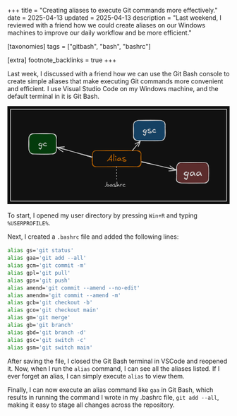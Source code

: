 +++
title = "Creating aliases to execute Git commands more effectively."
date = 2025-04-13
updated = 2025-04-13
description = "Last weekend, I reviewed with a friend how we could create aliases on our Windows machines to improve our daily workflow and be more efficient."

[taxonomies]
tags = ["gitbash", "bash", "bashrc"]

[extra]
footnote_backlinks = true
+++

Last week, I discussed with a friend how we can use the Git Bash console to create simple aliases that make executing Git commands more convenient and efficient. I use Visual Studio Code on my Windows machine, and the default terminal in it is Git Bash.

![alias_bash](./alias_bash.png)

To start, I opened my user directory by pressing `Win+R` and typing `%USERPROFILE%`.

Next, I created a `.bashrc` file and added the following lines:

```bash
alias gs='git status'
alias gaa='git add --all'
alias gcm='git commit -m'
alias gpl='git pull'
alias gps='git push'
alias amend='git commit --amend --no-edit'
alias amendm='git commit --amend -m'
alias gcb='git checkout -b'
alias gco='git checkout main'
alias gm='git merge'
alias gb='git branch'
alias gbd='git branch -d'
alias gsc='git switch -c'
alias gsm='git switch main'
```

After saving the file, I closed the Git Bash terminal in VSCode and reopened it. Now, when I run the `alias` command, I can see all the aliases listed. If I ever forget an alias, I can simply execute `alias` to view them.

Finally, I can now execute an alias command like `gaa` in Git Bash, which results in running the command I wrote in my .bashrc file, `git add --all`, making it easy to stage all changes across the repository.
